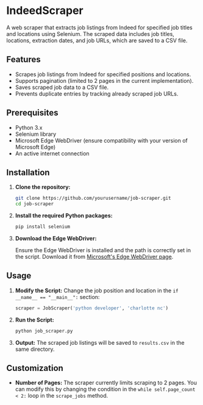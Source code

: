 # IndeedScraper

A web scraper that extracts job listings from Indeed for specified job titles and locations using Selenium. The scraped data includes job titles, locations, extraction dates, and job URLs, which are saved to a CSV file.

## Features

- Scrapes job listings from Indeed for specified positions and locations.
- Supports pagination (limited to 2 pages in the current implementation).
- Saves scraped job data to a CSV file.
- Prevents duplicate entries by tracking already scraped job URLs.

## Prerequisites

- Python 3.x
- Selenium library
- Microsoft Edge WebDriver (ensure compatibility with your version of Microsoft Edge)
- An active internet connection

## Installation

1. **Clone the repository:**

   ```bash
   git clone https://github.com/yourusername/job-scraper.git
   cd job-scraper
   ```

2. **Install the required Python packages:**

   ```bash
   pip install selenium
   ```

3. **Download the Edge WebDriver:**

   Ensure the Edge WebDriver is installed and the path is correctly set in the script. Download it from [Microsoft's Edge WebDriver page](https://developer.microsoft.com/en-us/microsoft-edge/tools/webdriver/).

## Usage

1. **Modify the Script:**
   Change the job position and location in the `if __name__ == "__main__":` section:

   ```python
   scraper = JobScraper('python developer', 'charlotte nc')
   ```

2. **Run the Script:**

   ```bash
   python job_scraper.py
   ```

3. **Output:**
   The scraped job listings will be saved to `results.csv` in the same directory. 

## Customization

- **Number of Pages:** The scraper currently limits scraping to 2 pages. You can modify this by changing the condition in the `while self.page_count < 2:` loop in the `scrape_jobs` method.

